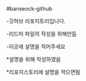 #banseock-github

-깃허브 리포지토리입니다.

-리드미 파일의 작성을 위해만듬

-이곳에 설명을 적어주세요

*설명을 위해 작성하였음 

*리포지스토리에 설명을 적으면됨
